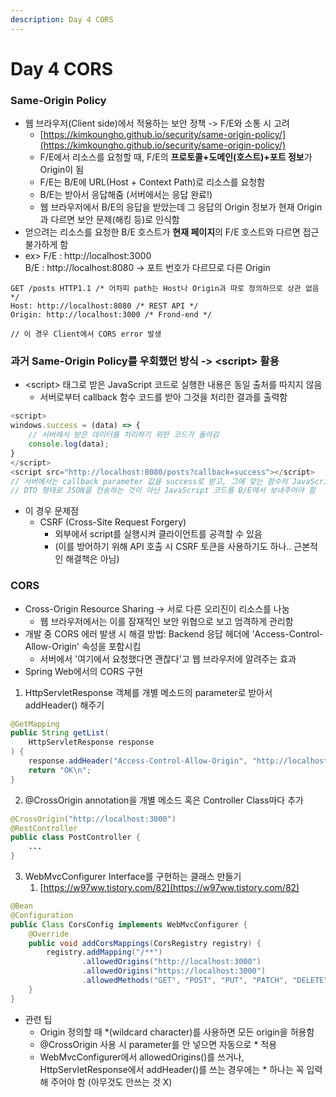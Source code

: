 ```yaml
---
description: Day 4 CORS
---
```


# Day 4 CORS

### Same-Origin Policy

* 웹 브라우저(Client side)에서 적용하는 보안 정책 -> F/E와 소통 시 고려
  * [https://kimkoungho.github.io/security/same-origin-policy/](https://kimkoungho.github.io/security/same-origin-policy/)
  * F/E에서 리소스를 요청할 때, F/E의 **프로토콜+도메인(호스트)+포트 정보**가 Origin이 됨
  * F/E는 B/E에 URL(Host + Context Path)로 리소스를 요청함
  * B/E는 받아서 응답해줌 (서버에서는 응답 완료!)
  * 웹 브라우저에서 B/E의 응답을 받았는데 그 응답의 Origin 정보가 현재 Origin과 다르면 보안 문제(해킹 등)로 인식함
* 얻으려는 리소스를 요청한 B/E 호스트가 **현재 페이지**의 F/E 호스트와 다르면 접근 불가하게 함
* ex> F/E : http://localhost:3000\
  &#x20;      B/E : http://localhost:8080 -> 포트 번호가 다르므로 다른 Origin

```
GET /posts HTTP1.1 /* 어차피 path는 Host나 Origin과 따로 정의하므로 상관 없음 */
Host: http://localhost:8080 /* REST API */
Origin: http://localhost:3000 /* Frond-end */

// 이 경우 Client에서 CORS error 발생
```

### 과거 Same-Origin Policy를 우회했던 방식 -> \<script> 활용

* \<script> 태그로 받은 JavaScript 코드로 실행한 내용은 동일 출처를 따지지 않음
  * 서버로부터 callback 함수 코드를 받아 그것을 처리한 결과를 출력함

```javascript
<script>
windows.success = (data) => {
    // 서버에서 받은 데이터를 처리하기 위한 코드가 돌아감
    console.log(data);
}
</script>
<script src="http://localhost:8080/posts?callback=success"></script>
// 서버에서는 callback parameter 값을 success로 받고, 그에 맞는 함수의 JavaScript 코드를 전송
// DTO 형태로 JSON을 전송하는 것이 아닌 JavaScript 코드를 B/E에서 보내주어야 함
```

* 이 경우 문제점
  * CSRF  (Cross-Site Request Forgery)
    * 외부에서 script를 실행시켜 클라이언트를 공격할 수 있음
    * (이를 방어하기 위해 API 호출 시 CSRF 토큰을 사용하기도 하나.. 근본적인 해결책은 아님)

### CORS

* Cross-Origin Resource Sharing  -> 서로 다른 오리진이 리소스를 나눔
  * 웹 브라우저에서는 이를 잠재적인 보안 위협으로 보고 엄격하게 관리함
* 개발 중 CORS 에러 발생 시 해결 방법: Backend 응답 헤더에 'Access-Control-Allow-Origin' 속성을 포함시킴
  * 서버에서 '여기에서 요청했다면 괜찮다'고 웹 브라우저에 알려주는 효과
* Spring Web에서의 CORS 구현

1. HttpServletResponse 객체를 개별 메소드의 parameter로 받아서 addHeader() 해주기

```java
@GetMapping
public String getList(
    HttpServletResponse response
) {
    response.addHeader("Access-Control-Allow-Origin", "http://localhost:3000")
    return "OK\n";
}
```

2. @CrossOrigin annotation을 개별 메소드 혹은 Controller Class마다 추가

```java
@CrossOrigin("http://localhost:3000")
@RestController
public class PostController {
    ...
} 
```

3. WebMvcConfigurer Interface를 구현하는 클래스 만들기
   1. [https://w97ww.tistory.com/82](https://w97ww.tistory.com/82)

```java
@Bean
@Configuration
public Class CorsConfig implements WebMvcConfigurer {
    @Override
    public void addCorsMappings(CorsRegistry registry) {
        registry.addMapping("/**")
                .allowedOrigins("http://localhost:3000")
                .allowedOrigins("https://localhost:3000")
                .allowedMethods("GET", "POST", "PUT", "PATCH", "DELETE", "OPTIONS");
    }
}
```

* 관련 팁
  * Origin 정의할 때 \*(wildcard character)를 사용하면 모든 origin을 허용함
  * @CrossOrigin 사용 시 parameter를 안 넣으면 자동으로 \* 적용
  * WebMvcConfigurer에서 allowedOrigins()를 쓰거나, HttpServletResponse에서 addHeader()를 쓰는 경우에는 \* 하나는 꼭 입력해 주어야 함 (아무것도 안쓰는 것 X)
